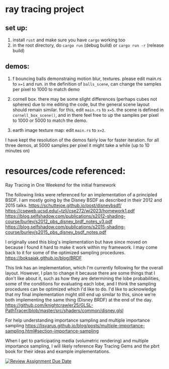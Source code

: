 # ray tracing project

## set up:
1. install `rust` and make sure you have `cargo` working too
2. in the root directory, do `cargo run` (debug build) or `cargo run -r` (release build)

## demos:
1. f bouncing balls demonstraing motion blur, textures. please edit main.rs to `x=1` and run. in the definition of `balls_scene`, can change the samples per pixel to 1000 to match demo

2. cornell box. there may be some slight differences (perhaps cubes not spheres) due to me editing the code, but the general scene layout should remain similar. for this, edit `main.rs` to `x=5`. the scene is defined in `cornell_box_scene()`, and in there feel free to up the samples per pixel to 1000 or 5000 to match the demo. 

3. earth image texture map: edit `main.rs` to `x=2`.

I have kept the resolution of the demos fairly low for faster iteration.
for all three demos, at 5000 samples per pixel it might take a while (up to 10 minutes on)

# resources/code referenced:
Ray Tracing in One Weekend for the initial framework

The following links were referenced for an implementation of a principled BSDF. I am mostly going by the Disney BSDF as described in their 2012 and 2015 talks. 
https://schuttejoe.github.io/post/disneybsdf/ 
https://cseweb.ucsd.edu/~tzli/cse272/wi2023/homework1.pdf 
https://blog.selfshadow.com/publications/s2012-shading-course/burley/s2012_pbs_disney_brdf_notes_v3.pdf 
https://blog.selfshadow.com/publications/s2015-shading-course/burley/s2015_pbs_disney_bsdf_notes.pdf 

I originally used this blog's implementation but have since moved on because I found it hard to make it work within my framework. I may come back to it for some of the optimized sampling procedures.
https://boksajak.github.io/blog/BRDF 

This link has an implementation, which I'm currently following for the overall layout. However, I plan to change it because there are some things that I don't like about it, such as how they are determining the lobe probabilities, some of the conditions for evaluating each lobe, and I think the sampling procedures can be optimized which I'd like to do. I'd like to acknowledge that my final implementation might still end up similar to this, since we're both implementing the same thing (Disney BRDF) at the end of the day.
https://github.com/knightcrawler25/GLSL-PathTracer/blob/master/src/shaders/common/disney.glsl 

For help understanding importance sampling and multiple importance sampling
https://lisyarus.github.io/blog/posts/multiple-importance-sampling.html#section-importance-sampling

When I get to participating media (volumetric rendering) and multiple importance sampling, I will likely reference Ray Tracing Gems and the pbrt book for their ideas and example implementations.

[![Review Assignment Due Date](https://classroom.github.com/assets/deadline-readme-button-22041afd0340ce965d47ae6ef1cefeee28c7c493a6346c4f15d667ab976d596c.svg)](https://classroom.github.com/a/cPlbGtcU)
